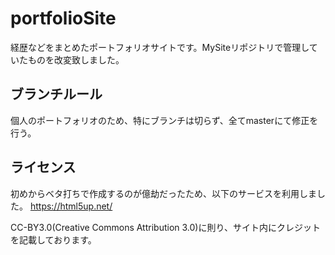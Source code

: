 # portfolioSite
経歴などをまとめたポートフォリオサイトです。MySiteリポジトリで管理していたものを改変致しました。

## ブランチルール
個人のポートフォリオのため、特にブランチは切らず、全てmasterにて修正を行う。

## ライセンス
初めからベタ打ちで作成するのが億劫だったため、以下のサービスを利用しました。
https://html5up.net/

CC-BY3.0(Creative Commons Attribution 3.0)に則り、サイト内にクレジットを記載しております。
